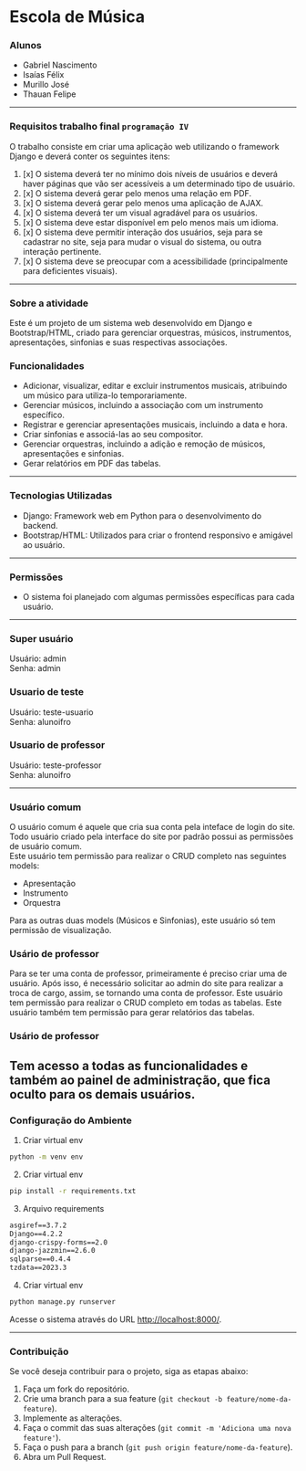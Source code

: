 # Escola de Música

### Alunos

- Gabriel Nascimento
- Isaías Félix
- Murillo José
- Thauan Felipe

---

### Requisitos trabalho final `programação IV`

O trabalho consiste em criar uma aplicação web utilizando o framework Django e deverá conter os seguintes itens:

1. [x] O sistema deverá ter no mínimo dois níveis de usuários e deverá haver páginas que vão ser acessíveis a um determinado tipo de usuário.
1. [x] O sistema deverá gerar pelo menos uma relação em PDF.
1. [x] O sistema deverá gerar pelo menos uma aplicação de AJAX.
1. [x] O sistema deverá ter um visual agradável para os usuários.
1. [x] O sistema deve estar disponível em pelo menos mais um idioma.
1. [x] O sistema deve permitir interação dos usuários, seja para se cadastrar no site, seja para mudar o visual do sistema, ou outra interação pertinente.
1. [x] O sistema deve se preocupar com a acessibilidade (principalmente para deficientes visuais).

---

### Sobre a atividade

Este é um projeto de um sistema web desenvolvido em Django e Bootstrap/HTML, criado para gerenciar orquestras, músicos, instrumentos, apresentações, sinfonias e suas respectivas associações.

### Funcionalidades

- Adicionar, visualizar, editar e excluir instrumentos musicais, atribuindo um músico para utiliza-lo temporariamente.
- Gerenciar músicos, incluindo a associação com um instrumento específico.
- Registrar e gerenciar apresentações musicais, incluindo a data e hora.
- Criar sinfonias e associá-las ao seu compositor.
- Gerenciar orquestras, incluindo a adição e remoção de músicos, apresentações e sinfonias.
- Gerar relatórios em PDF das tabelas.

---

### Tecnologias Utilizadas

- Django: Framework web em Python para o desenvolvimento do backend.
- Bootstrap/HTML: Utilizados para criar o frontend responsivo e amigável ao usuário.

---

### Permissões

- O sistema foi planejado com algumas permissões específicas para cada usuário.

---

### Super usuário

Usuário: admin  
Senha: admin

### Usuario de teste

Usuário: teste-usuario  
Senha: alunoifro

### Usuario de professor

Usuário: teste-professor  
Senha: alunoifro

---

### Usuário comum

O usuário comum é aquele que cria sua conta pela inteface de login do site. Todo usuário criado pela interface do site por padrão possui as permissões de usuário comum.  
Este usuário tem permissão para realizar o CRUD completo nas seguintes models:

- Apresentação
- Instrumento
- Orquestra

Para as outras duas models (Músicos e Sinfonias), este usuário só tem permissão de visualização.

### Usário de professor

Para se ter uma conta de professor, primeiramente é preciso criar uma de usuário. Após isso, é necessário solicitar ao admin do site para realizar a troca de cargo, assim, se tornando uma conta de professor.
Este usuário tem permissão para realizar o CRUD completo em todas as tabelas.
Este usuário também tem permissão para gerar relatórios das tabelas.

### Usário de professor
Tem acesso a todas as funcionalidades e também ao painel de administração, que fica oculto para os demais usuários.
---

### Configuração do Ambiente

1. Criar virtual env

```sh
python -m venv env
```

2. Criar virtual env

```sh
pip install -r requirements.txt
```

3. Arquivo requirements

```txt
asgiref==3.7.2
Django==4.2.2
django-crispy-forms==2.0
django-jazzmin==2.6.0
sqlparse==0.4.4
tzdata==2023.3
```

4. Criar virtual env

```sh
python manage.py runserver
```

Acesse o sistema através do URL [http://localhost:8000/](http://localhost:8000/).

---

### Contribuição

Se você deseja contribuir para o projeto, siga as etapas abaixo:

1. Faça um fork do repositório.
2. Crie uma branch para a sua feature (`git checkout -b feature/nome-da-feature`).
3. Implemente as alterações.
4. Faça o commit das suas alterações (`git commit -m 'Adiciona uma nova feature'`).
5. Faça o push para a branch (`git push origin feature/nome-da-feature`).
6. Abra um Pull Request.
